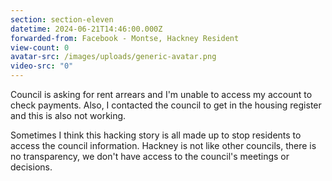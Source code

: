 ```yaml
---
section: section-eleven
datetime: 2024-06-21T14:46:00.000Z
forwarded-from: Facebook - Montse, Hackney Resident
view-count: 0
avatar-src: /images/uploads/generic-avatar.png
video-src: "0"
---
```

Council is asking for rent arrears and I'm unable to access my account to check payments. Also, I contacted the council to get in the housing register and this is also not working.

Sometimes I think this hacking story is all made up to stop residents to access the council information. Hackney is not like other councils, there is no transparency, we don't have access to the council's meetings or decisions.
